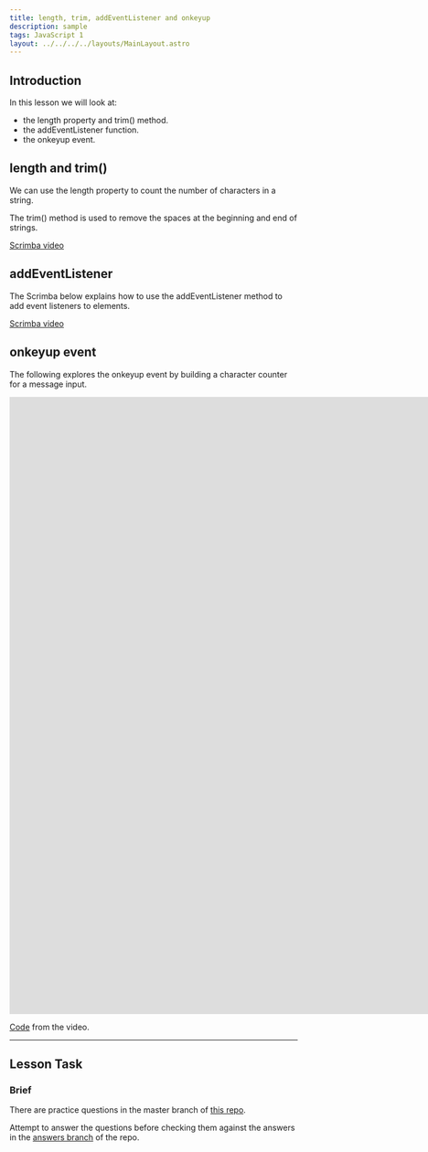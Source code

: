 ```yaml
---
title: length, trim, addEventListener and onkeyup
description: sample
tags: JavaScript 1
layout: ../../../../layouts/MainLayout.astro
---
```


## Introduction

In this lesson we will look at:

- the length property and trim() method.
- the addEventListener function.
- the onkeyup event.

## length and trim()

We can use the length property to count the number of characters in a string.

The trim() method is used to remove the spaces at the beginning and end of strings.

[Scrimba video](https://scrimba.com/c/cQRRVdTq)

## addEventListener

The Scrimba below explains how to use the addEventListener method to add event listeners to elements.

[Scrimba video](https://scrimba.com/c/ckwGdkCv)

## onkeyup event

The following explores the onkeyup event by building a character counter for a message input.

<iframe src="https://player.vimeo.com/video/448275148?h=729cff210a&amp;badge=0&amp;autopause=0&amp;player_id=0&amp;app_id=58479" width="2560" height="1080" frameborder="0" allow="autoplay; fullscreen; picture-in-picture" allowfullscreen title="DOM events - onkeyup"></iframe>

[Code](https://github.com/NoroffFEU/dom-events-onkeyup) from the video.

<hr>

## Lesson Task

### Brief

There are practice questions in the master branch of [this repo](https://github.com/NoroffFEU/lesson-task-js1-module2-lesson3).

Attempt to answer the questions before checking them against the answers in the [answers branch](https://github.com/NoroffFEU/lesson-task-js1-module2-lesson3/tree/answers) of the repo.
